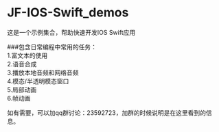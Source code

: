 # JF-IOS-Swift_demos
这是一个示例集合，帮助快速开发IOS Swift应用

###包含日常编程中常用的任务：  
1.富文本的使用  
2.语音合成  
3.播放本地音频和网络音频  
4.模态/半透明模态窗口  
5.局部动画  
6.帧动画  

如有需要，可以加qq群讨论：23592723，加群的时候说明是在这里看到的信息。
